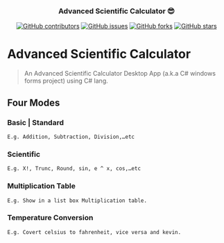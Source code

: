 <p align="center">
 

</p>
<h3 align="center"> Advanced Scientific Calculator 😎</h3>
<div align="center">

[![GitHub contributors](https://img.shields.io/github/contributors/AmirHaytham/Advanced-Scientific-Calculator)](https://github.com/AmirHaytham/Advanced-Scientific-Calculator/contributors)
[![GitHub issues](https://img.shields.io/github/issues/AmirHaytham/Advanced-Scientific-Calculator)](https://github.com/AmirHaytham/Advanced-Scientific-Calculator/issues)
[![GitHub forks](https://img.shields.io/github/forks/AmirHaytham/Advanced-Scientific-Calculator)](https://github.com/AmirHaytham/Advanced-Scientific-Calculator/network)
[![GitHub stars](https://img.shields.io/github/stars/AmirHaytham/Advanced-Scientific-Calculator)](https://github.com/AmirHaytham/Advanced-Scientific-Calculator/stargazers)


</div>

# Advanced Scientific Calculator
> An Advanced Scientific Calculator Desktop App (a.k.a C# windows forms project) using C# lang. 

## Four Modes
### Basic | Standard
```
E.g. Addition, Subtraction, Division,…etc
```
### Scientific
```
E.g. X!, Trunc, Round, sin, e ^ x, cos,…etc
```
### Multiplication Table
```
E.g. Show in a list box Multiplication table.
```
### Temperature Conversion
```
E.g. Covert celsius to fahrenheit, vice versa and kevin.
```
